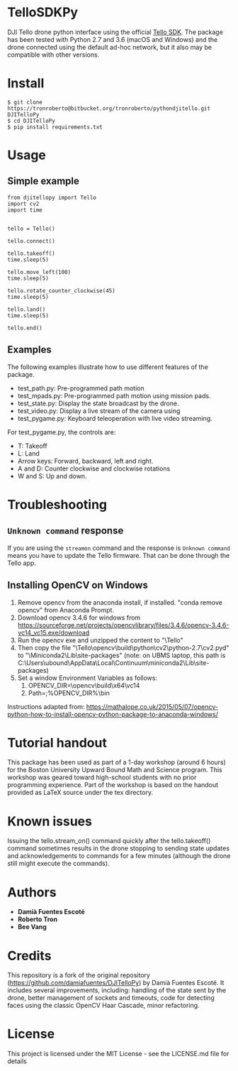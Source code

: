 ﻿# TelloSDKPy
DJI Tello drone python interface using the official [Tello SDK](https://dl-cdn.ryzerobotics.com/downloads/tello/20180910/Tello%20SDK%20Documentation%20EN_1.3.pdf). 
The package has been tested with Python 2.7 and 3.6 (macOS and Windows) and the drone connected using the default ad-hoc network, but it also may be compatible with other versions.

# Install
```
$ git clone https://tronroberto@bitbucket.org/tronroberto/pythondjitello.git DJITelloPy
$ cd DJITelloPy
$ pip install requirements.txt
```

# Usage

## Simple example

```
from djitellopy import Tello
import cv2
import time


tello = Tello()

tello.connect()

tello.takeoff()
time.sleep(5)

tello.move_left(100)
time.sleep(5)

tello.rotate_counter_clockwise(45)
time.sleep(5)

tello.land()
time.sleep(5)
        
tello.end()
```

## Examples
The following examples illustrate how to use different features of the package.
- test_path.py: Pre-programmed path motion
- test_mpads.py: Pre-programmed path motion using mission pads.
- test_state.py: Display the state broadcast by the drone.
- test_video.py: Display a live stream of the camera using 
- test_pygame.py: Keyboard teleoperation with live video streaming.

For test_pygame.py, the controls are:
- T: Takeoff
- L: Land
- Arrow keys: Forward, backward, left and right.
- A and D: Counter clockwise and clockwise rotations
- W and S: Up and down.
 


# Troubleshooting
## ```Unknown command``` response
If you are using the ```streamon``` command and the response is ```Unknown command``` means you have to update the Tello firmware. That can be done through the Tello app.

## Installing OpenCV on Windows
1. Remove opencv from the anaconda install, if installed. "conda remove opencv" from Anaconda Prompt.
2. Download opencv 3.4.6 for windows from https://sourceforge.net/projects/opencvlibrary/files/3.4.6/opencv-3.4.6-vc14_vc15.exe/download
3. Run the opencv exe and unzipped the content to "<path to Tello>\Tello"
4. Then copy the file "<path to Tello>\Tello\opencv\build\python\cv2\python-2.7\cv2.pyd" to "<miniconda install path>\Miniconda2\Lib\site-packages" (note: on UBMS laptop, this path is C:\Users\ubound\AppData\Local\Continuum\miniconda2\Lib\site-packages)
5. Set a window Environment Variables as follows:
    1. OPENCV_DIR=<path to Tello>\opencv\build\x64\vc14
    2. Path=<previous stuff>;%OPENCV_DIR%\bin

Instructions adapted from: https://mathalope.co.uk/2015/05/07/opencv-python-how-to-install-opencv-python-package-to-anaconda-windows/

# Tutorial handout
This package has been used as part of a 1-day workshop (around 6 hours) for the Boston University Upward Bound Math and Science program. This workshop was geared toward high-school students with no prior programming experience. Part of the workshop is based on the handout provided as LaTeX source under the tex directory.

# Known issues
Issuing the tello.stream_on() command quickly after the tello.takeoff() command sometimes results in the drone stopping to sending state updates and acknowledgements to commands for a few minutes (although the drone still might execute the commands).

# Authors

* **Damià Fuentes Escoté** 
* **Roberto Tron**
* **Bee Vang**

# Credits

This repository is a fork of the original repository (https://github.com/damiafuentes/DJITelloPy) by Damià Fuentes Escoté. It includes several improvements, including: handling of the state sent by the drone, better management of sockets and timeouts, code for detecting faces using the classic OpenCV Haar Cascade, minor refactoring.


# License

This project is licensed under the MIT License - see the LICENSE.md file for details
